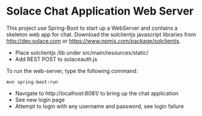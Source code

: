 # Solace Chat Application Web Server
This project use Spring-Boot to start up a WebServer and contains a skeleton web app for chat. Download the solclientjs javascript libraries from http://dev.solace.com or https://www.npmjs.com/package/solclientjs.

* Place solclientjs /lib under src/main/resources/static/
* Add REST POST to solaceauth.js

To run the web-server, type the following command:

```
mvn spring-boot:run
```

* Navigate to http://localhost:8081/ to bring up the chat application
* See new login page
* Attempt to login with any username and password, see login failure
